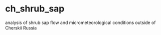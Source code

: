 # ch_shrub_sap
analysis of shrub sap flow and micrometeorological conditions outside of Cherskii Russia
